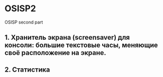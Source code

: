 # OSISP2
OSISP second part

## 1. Хранитель экрана (screensaver) для консоли: большие текстовые часы, меняющие своё расположение на экране.
## 2. Статистика